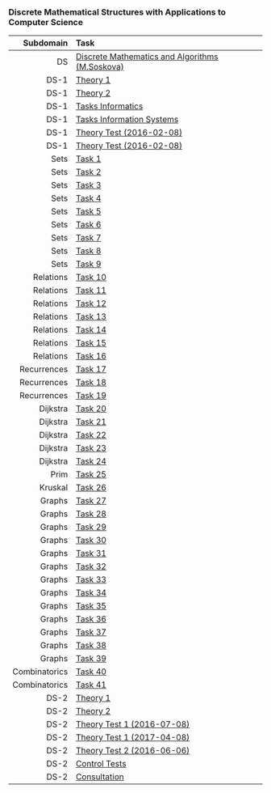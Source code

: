 ### Discrete Mathematical Structures with Applications to Computer Science

Subdomain|Task
-:|:-
DS|[Discrete Mathematics and Algorithms (M.Soskova)](https://github.com/andy489/Discrete_Structures/blob/master/assets/DS-1/Discrete%20Mathematics%20and%20Algorithms%20Notes%20(M.%20Soskova).pdf)
DS-1|[Theory 1](https://github.com/andy489/Discrete_Structures/blob/master/DS-1/Theory/DS-1%20Theory-1.pdf)
DS-1|[Theory 2](https://github.com/andy489/Discrete_Structures/blob/master/DS-1/Theory/DS-1%20Theory-2.pdf)
DS-1|[Tasks Informatics](https://github.com/andy489/Discrete_Structures/blob/master/assets/DS-1/DS1%20Tasks%201%20Inf.pdf)
DS-1|[Tasks Information Systems](https://github.com/andy489/Discrete_Structures/blob/master/assets/DS-1/DS1%20Tasks%201%20IS.pdf)
DS-1|[Theory Test (2016-02-08)](https://github.com/andy489/Discrete_Structures/blob/master/assets/DS-1/Theory%20Tests/DS1%20Theory%201%20Test%20(2016-02-08).pdf)
DS-1|[Theory Test (2016-02-08)](https://github.com/andy489/Discrete_Structures/blob/master/assets/DS-1/Theory%20Tests/DS1%20Theory%201%20Test%20(2016-02-08).pdf)
Sets|[Task 1](https://github.com/andy489/Discrete_Structures/blob/master/DS-1/Sets%20%5B1-9%5D/01.pdf)
Sets|[Task 2](https://github.com/andy489/Discrete_Structures/blob/master/DS-1/Sets%20[1-9]/02.pdf)
Sets|[Task 3](https://github.com/andy489/Discrete_Structures/blob/master/DS-1/Sets%20%5B1-9%5D/03.pdf)
Sets|[Task 4](https://github.com/andy489/Discrete_Structures/blob/master/DS-1/Sets%20%5B1-9%5D/04.pdf)
Sets|[Task 5](https://github.com/andy489/Discrete_Structures/blob/master/DS-1/Sets%20%5B1-9%5D/05.pdf)
Sets|[Task 6](https://github.com/andy489/Discrete_Structures/blob/master/DS-1/Sets%20%5B1-9%5D/06.pdf)
Sets|[Task 7](https://github.com/andy489/Discrete_Structures/blob/master/DS-1/Sets%20%5B1-9%5D/07.pdf)
Sets|[Task 8](https://github.com/andy489/Discrete_Structures/blob/master/DS-1/Sets%20%5B1-9%5D/08.pdf)
Sets|[Task 9](https://github.com/andy489/Discrete_Structures/blob/master/DS-1/Sets%20%5B1-9%5D/09.pdf)
Relations|[Task 10](https://github.com/andy489/Discrete_Structures/blob/master/DS-1/Relations%20%5B10-16%5D/10.pdf)
Relations|[Task 11](https://github.com/andy489/Discrete_Structures/blob/master/DS-1/Relations%20%5B10-16%5D/11.pdf)
Relations|[Task 12](https://github.com/andy489/Discrete_Structures/blob/master/DS-1/Relations%20%5B10-16%5D/12.pdf)
Relations|[Task 13](https://github.com/andy489/Discrete_Structures/blob/master/DS-1/Relations%20%5B10-16%5D/13.pdf)
Relations|[Task 14](https://github.com/andy489/Discrete_Structures/blob/master/DS-1/Relations%20%5B10-16%5D/14.pdf)
Relations|[Task 15](https://github.com/andy489/Discrete_Structures/blob/master/DS-1/Relations%20%5B10-16%5D/15.pdf)
Relations|[Task 16](https://github.com/andy489/Discrete_Structures/blob/master/DS-1/Relations%20%5B10-16%5D/16.pdf)
Recurrences|[Task 17](https://github.com/andy489/Discrete_Structures/blob/master/DS-1/Recurrences%20%5B17-19%5D/17.pdf)
Recurrences|[Task 18](https://github.com/andy489/Discrete_Structures/blob/master/DS-1/Recurrences%20%5B17-19%5D/18.pdf)
Recurrences|[Task 19](https://github.com/andy489/Discrete_Structures/blob/master/DS-1/Recurrences%20%5B17-19%5D/19.pdf)
Dijkstra|[Task 20](https://github.com/andy489/Discrete_Structures/blob/master/DS-1/Dijkstra%20%5B20-24%5D/20.pdf)
Dijkstra|[Task 21](https://github.com/andy489/Discrete_Structures/blob/master/DS-1/Dijkstra%20%5B20-24%5D/21.pdf)
Dijkstra|[Task 22](https://github.com/andy489/Discrete_Structures/blob/master/DS-1/Dijkstra%20%5B20-24%5D/22.pdf)
Dijkstra|[Task 23](https://github.com/andy489/Discrete_Structures/blob/master/DS-1/Dijkstra%20%5B20-24%5D/23.pdf)
Dijkstra|[Task 24](https://github.com/andy489/Discrete_Structures/blob/master/DS-1/Dijkstra%20%5B20-24%5D/24.pdf)
Prim|[Task 25](https://github.com/andy489/Discrete_Structures/blob/master/DS-1/Prim%20%5B25%5D/25.pdf)
Kruskal|[Task 26](https://github.com/andy489/Discrete_Structures/blob/master/DS-1/Kruskal%20%5B26%5D/26.pdf)
Graphs|[Task 27](https://github.com/andy489/Discrete_Structures/blob/master/DS-1/Graphs%20%5B27-39%5D/27.pdf)
Graphs|[Task 28](https://github.com/andy489/Discrete_Structures/blob/master/DS-1/Graphs%20%5B27-39%5D/28.pdf)
Graphs|[Task 29](https://github.com/andy489/Discrete_Structures/blob/master/DS-1/Graphs%20%5B27-39%5D/29.pdf)
Graphs|[Task 30](https://github.com/andy489/Discrete_Structures/blob/master/DS-1/Graphs%20%5B27-39%5D/30.pdf)
Graphs|[Task 31](https://github.com/andy489/Discrete_Structures/blob/master/DS-1/Graphs%20%5B27-39%5D/31.pdf)
Graphs|[Task 32](https://github.com/andy489/Discrete_Structures/blob/master/DS-1/Graphs%20%5B27-39%5D/32.pdf)
Graphs|[Task 33](https://github.com/andy489/Discrete_Structures/blob/master/DS-1/Graphs%20%5B27-39%5D/33.pdf)
Graphs|[Task 34](https://github.com/andy489/Discrete_Structures/blob/master/DS-1/Graphs%20%5B27-39%5D/34.pdf)
Graphs|[Task 35](https://github.com/andy489/Discrete_Structures/blob/master/DS-1/Graphs%20%5B27-39%5D/35.pdf)
Graphs|[Task 36](https://github.com/andy489/Discrete_Structures/blob/master/DS-1/Graphs%20%5B27-39%5D/36.pdf)
Graphs|[Task 37](https://github.com/andy489/Discrete_Structures/blob/master/DS-1/Graphs%20%5B27-39%5D/37.pdf)
Graphs|[Task 38](https://github.com/andy489/Discrete_Structures/blob/master/DS-1/Graphs%20%5B27-39%5D/38.pdf)
Graphs|[Task 39](https://github.com/andy489/Discrete_Structures/blob/master/DS-1/Graphs%20%5B27-39%5D/39.pdf)
Combinatorics|[Task 40](https://github.com/andy489/Discrete_Structures/blob/master/DS-1/Combinatorics%20%5B40-41%5D/40.pdf)
Combinatorics|[Task 41](https://github.com/andy489/Discrete_Structures/blob/master/DS-1/Combinatorics%20%5B40-41%5D/41.pdf)
DS-2|[Theory 1](https://github.com/andy489/Discrete_Structures/blob/master/DS-2/Theory/DS-2%20Theory-1.pdf)
DS-2|[Theory 2](https://github.com/andy489/Discrete_Structures/blob/master/DS-1/Theory/DS-1%20Theory-2.pdf)
DS-2|[Theory Test 1 (2016-07-08)](https://github.com/andy489/Discrete_Structures/blob/master/assets/DS-2/Theory%20Tests/DS2%20Test%201%20(2016-07-08).pdf)
DS-2|[Theory Test 1 (2017-04-08)](https://github.com/andy489/Discrete_Structures/blob/master/assets/DS-2/Theory%20Tests/DS2%20Test%201%20(2017-04-08).pdf)
DS-2|[Theory Test 2 (2016-06-06)](https://github.com/andy489/Discrete_Structures/blob/master/assets/DS-2/Theory%20Tests/DS2%20Test%202%20(2016-06-06).pdf)
DS-2|[Control Tests](https://github.com/andy489/Discrete_Structures/blob/master/assets/DS-2/DS2%20Control%20Test%20Tasks.pdf)
DS-2|[Consultation](https://github.com/andy489/Discrete_Structures/blob/master/assets/DS-2/DS2%20Consultation.pdf)
